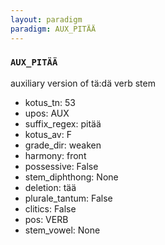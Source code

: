 ```yaml
---
layout: paradigm
paradigm: AUX_PITÄÄ
---
```

### ` AUX_PITÄÄ `

auxiliary version of tä:dä verb stem
* kotus_tn: 53
* upos: AUX
* suffix_regex: pitää
* kotus_av: F
* grade_dir: weaken
* harmony: front
* possessive: False
* stem_diphthong: None
* deletion: tää
* plurale_tantum: False
* clitics: False
* pos: VERB
* stem_vowel: None
